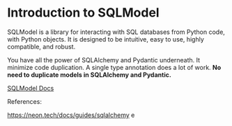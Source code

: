 # Introduction to SQLModel

SQLModel is a library for interacting with SQL databases from Python code, with Python objects. It is designed to be intuitive, easy to use, highly compatible, and robust.

You have all the power of SQLAlchemy and Pydantic underneath.
It minimize code duplication. A single type annotation does a lot of work. **No need to duplicate models in SQLAlchemy and Pydantic.**

[SQLModel Docs](https://sqlmodel.tiangolo.com/)

References:

https://neon.tech/docs/guides/sqlalchemy
e